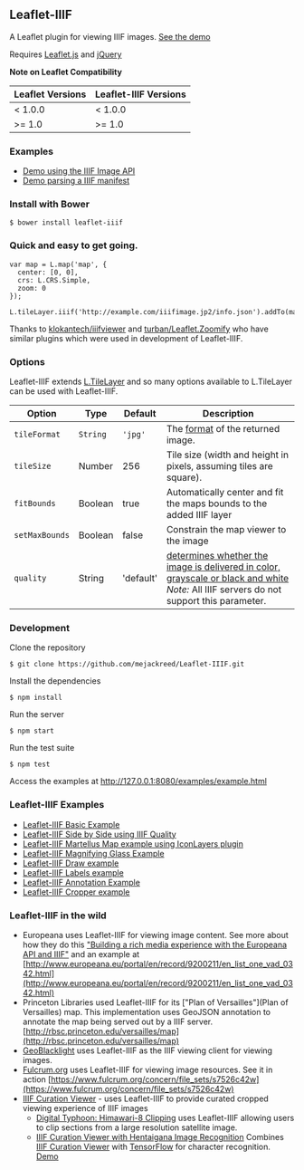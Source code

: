 ## Leaflet-IIIF

A Leaflet plugin for viewing IIIF images. [See the demo](http://mejackreed.github.io/Leaflet-IIIF/examples/example.html)

Requires [Leaflet.js](http://leafletjs.com/) and [jQuery](http://jquery.com/)

**Note on Leaflet Compatibility**

Leaflet Versions | Leaflet-IIIF Versions
---------------- | ---------------------
< 1.0.0 | < 1.0.0
>= 1.0 | >= 1.0

### Examples

 - [Demo using the IIIF Image API](http://mejackreed.github.io/Leaflet-IIIF/examples/example.html)
 - [Demo parsing a IIIF manifest](http://mejackreed.github.io/Leaflet-IIIF/examples/manifest.html)

### Install with Bower

```
$ bower install leaflet-iiif
```

### Quick and easy to get going.

```
var map = L.map('map', {
  center: [0, 0],
  crs: L.CRS.Simple,
  zoom: 0
});

L.tileLayer.iiif('http://example.com/iiifimage.jp2/info.json').addTo(map);
```

Thanks to [klokantech/iiifviewer](https://github.com/klokantech/iiifviewer) and [turban/Leaflet.Zoomify](https://github.com/turban/Leaflet.Zoomify) who have similar plugins which were used in development of Leaflet-IIIF.

### Options

Leaflet-IIIF extends [L.TileLayer](http://leafletjs.com/reference.html#tilelayer) and so many options available to L.TileLayer can be used with Leaflet-IIIF.

Option | Type | Default | Description
------ | ---- | ------- | -----------
`tileFormat` | `String` | `'jpg'` | The [format](http://iiif.io/api/image/2.0/#format) of the returned image.
`tileSize` | Number | 256 | Tile size (width and height in pixels, assuming tiles are square).
`fitBounds` | Boolean | true | Automatically center and fit the maps bounds to the added IIIF layer
`setMaxBounds` | Boolean | false | Constrain the map viewer to the image
`quality` | String | 'default' | [determines whether the image is delivered in color, grayscale or black and white](http://iiif.io/api/image/2.0/#quality) _Note:_ All IIIF servers do not support this parameter.

### Development

Clone the repository

```
$ git clone https://github.com/mejackreed/Leaflet-IIIF.git
```

Install the dependencies

```
$ npm install
```

Run the server

```
$ npm start
```

Run the test suite

```
$ npm test
```

Access the examples at http://127.0.0.1:8080/examples/example.html

### Leaflet-IIIF Examples

 - [Leaflet-IIIF Basic Example](http://bl.ocks.org/mejackreed/b0aba2ff6f5a54f197767313fbc5a26e)
 - [Leaflet-IIIF Side by Side using IIIF Quality](http://bl.ocks.org/mejackreed/80c4248278517475a30190b427cb5c9c)
 - [Leaflet-IIIF Martellus Map example using IconLayers plugin](http://bl.ocks.org/mejackreed/6e3fb8e69189dadb4be7d0926a6a14a5)
 - [Leaflet-IIIF Magnifying Glass Example](http://bl.ocks.org/mejackreed/f3904b28bb99abea32951f04ce6eb4cd)
 - [Leaflet-IIIF Draw example](http://bl.ocks.org/mejackreed/462e89092ce71ae7dd09e6074d60f2e0)
 - [Leaflet-IIIF Labels example](http://bl.ocks.org/mejackreed/68092c44c95ef31fefcfe6f683116f77)
 - [Leaflet-IIIF Annotation Example](http://bl.ocks.org/mejackreed/2724146adfe91233c74120b9056fba06)
 - [Leaflet-IIIF Cropper example](https://bl.ocks.org/mejackreed/6936585f435b60aa9451ae2bc1c199f2)

### Leaflet-IIIF in the wild

 - Europeana uses Leaflet-IIIF for viewing image content. See more about how they do this ["Building a rich media experience with the Europeana API and IIIF"](http://labs.europeana.eu/blog/building-a-rich-media-experience-with-the-europeana-api-and-iiif) and an example at [http://www.europeana.eu/portal/en/record/9200211/en_list_one_vad_0342.html](http://www.europeana.eu/portal/en/record/9200211/en_list_one_vad_0342.html)
 - Princeton Libraries used Leaflet-IIIF for its ["Plan of Versailles"](Plan of Versailles) map. This implementation uses GeoJSON annotation to annotate the map being served out by a IIIF server. [http://rbsc.princeton.edu/versailles/map](http://rbsc.princeton.edu/versailles/map)
 - [GeoBlacklight](http://geoblacklight.org/) uses Leaflet-IIIF as the IIIF viewing client for viewing images.
 - [Fulcrum.org](https://www.fulcrum.org/) uses Leaflet-IIIF for viewing image resources. See it in action [https://www.fulcrum.org/concern/file_sets/s7526c42w](https://www.fulcrum.org/concern/file_sets/s7526c42w)
 - [IIIF Curation Viewer](http://codh.rois.ac.jp/software/iiif-curation-viewer/) - uses Leaflet-IIIF to provide curated cropped viewing experience of IIIF images
   - [Digital Typhoon: Himawari-8 Clipping](http://agora.ex.nii.ac.jp/digital-typhoon/himawari-3g/clipping/index.html.en) uses Leaflet-IIIF allowing users to clip sections from a large resolution satellite image.
   - [IIIF Curation Viewer with Hentaigana Image Recognition](http://npn-2sc1815j.appspot.com/hentaigana/) Combines [IIIF Curation Viewer](http://codh.rois.ac.jp/software/iiif-curation-viewer) with [TensorFlow](https://www.tensorflow.org/) for character recognition. [Demo](https://twitter.com/2SC1815J/status/805064098207535104)
